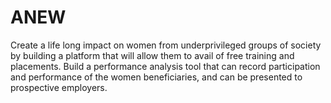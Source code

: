 # ANEW
Create a life long impact on women from underprivileged groups of society by building a platform that will allow them to avail of free training and placements. Build a performance analysis tool that can record participation and performance of the women beneficiaries, and can be presented to prospective employers. 
